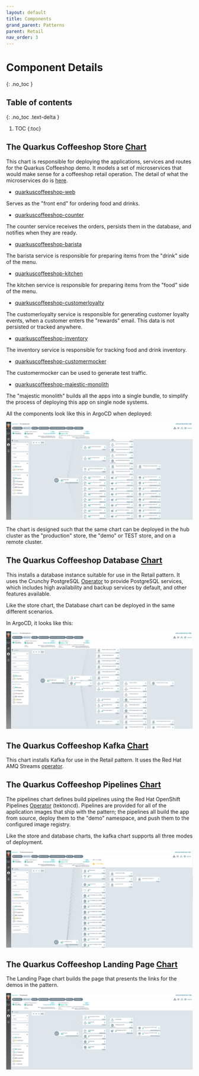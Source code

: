 ```yaml
---
layout: default
title: Components
grand_parent: Patterns
parent: Retail
nav_order: 3
---
```


# Component Details

{: .no_toc }

## Table of contents

{: .no_toc .text-delta }

1. TOC
{:toc}

## The Quarkus Coffeeshop Store [Chart](https://github.com/hybrid-cloud-patterns/retail/tree/main/charts/store/quarkuscoffeeshop-charts)

This chart is responsible for deploying the applications, services and routes for the Quarkus Coffeeshop demo. It models a set of microservices that would make sense for a coffeeshop retail operation. The detail of what the microservices do is [here](https://quarkuscoffeeshop.github.io/coffeeshop/).

* [quarkuscoffeeshop-web](https://github.com/quarkuscoffeeshop/quarkuscoffeeshop-web)

Serves as the "front end" for ordering food and drinks.

* [quarkuscoffeeshop-counter](https://github.com/quarkuscoffeeshop/quarkuscoffeeshop-counter)

The counter service receives the orders, persists them in the database, and notifies when they are ready.

* [quarkuscoffeeshop-barista](https://github.com/quarkuscoffeeshop/quarkuscoffeeshop-barista)

The barista service is responsible for preparing items from the "drink" side of the menu.

* [quarkuscoffeeshop-kitchen](https://github.com/quarkuscoffeeshop/quarkuscoffeeshop-kitchen)

The kitchen service is responsible for preparing items from the "food" side of the menu.

* [quarkuscoffeeshop-customerloyalty](https://github.com/quarkuscoffeeshop/customerloyalty)

The customerloyalty service is responsible for generating customer loyalty events, when a customer enters the "rewards" email. This data is not persisted or tracked anywhere.

* [quarkuscoffeeshop-inventory](https://github.com/quarkuscoffeeshop/quarkuscoffeeshop-inventory)

The inventory service is responsible for tracking food and drink inventory.

* [quarkuscoffeeshop-customermocker](https://github.com/quarkuscoffeeshop/quarkuscoffeeshop-customermocker)

The customermocker can be used to generate test traffic.

* [quarkuscoffeeshop-majestic-monolith](https://github.com/quarkuscoffeeshop/quarkuscoffeeshop-majestic-monolith)

The "majestic monolith" builds all the apps into a single bundle, to simplify the process of deploying this app on single node systems.

All the components look like this in ArgoCD when deployed:

[![retail-v1-argo-coffeeshop-store](/images/retail/retail-v1-argo-coffeeshop-store.png)](/images/retail/retail-v1-argo-coffeeshop-store.png)

The chart is designed such that the same chart can be deployed in the hub cluster as the "production" store, the "demo" or TEST store, and on a remote cluster.

## The Quarkus Coffeeshop Database [Chart](https://github.com/hybrid-cloud-patterns/retail/tree/main/charts/all/crunchy-pgcluster)

This installs a database instance suitable for use in the Retail pattern. It uses the Crunchy PostgreSQL [Operator](https://github.com/CrunchyData/postgres-operator) to provide PostgreSQL services, which includes high availability and backup services by default, and other features available.

Like the store chart, the Database chart can be deployed in the same different scenarios.

In ArgoCD, it looks like this:

[![retail-v1-argo-coffeeshopdb](/images/retail/retail-v1-argo-coffeeshopdb.png)](/images/retail/retail-v1-argo-coffeeshopdb.png)

## The Quarkus Coffeeshop Kafka [Chart](https://github.com/hybrid-cloud-patterns/retail/tree/main/charts/all/quarkuscoffeeshop-kafka)

This chart installs Kafka for use in the Retail pattern. It uses the Red Hat AMQ Streams [operator](https://access.redhat.com/documentation/en-us/red_hat_amq/7.2/html/using_amq_streams_on_openshift_container_platform/index).

## The Quarkus Coffeeshop Pipelines [Chart](https://github.com/hybrid-cloud-patterns/retail/tree/main/charts/hub/quarkuscoffeeshop-pipelines)

The pipelines chart defines build pipelines using the Red Hat OpenShift Pipelines [Operator](https://catalog.redhat.com/software/operators/detail/5ec54a4628834587a6b85ca5) (tektoncd). Pipelines are provided for all of the application images that ship with the pattern; the pipelines all build the app from source, deploy them to the "demo" namespace, and push them to the configured image registry.

Like the store and database charts, the kafka chart supports all three modes of deployment.

[![retail-v1-argo-pipelines](/images/retail/retail-v1-argo-pipelines.png)](/images/retail/retail-v1-argo-pipelines.png)

## The Quarkus Coffeeshop Landing Page [Chart](https://github.com/hybrid-cloud-patterns/retail/tree/main/charts/all/landing-page)

The Landing Page chart builds the page that presents the links for the demos in the pattern.

[![retail-v1-landing-page](/images/retail/retail-v1-argo-landing-page.png)](/images/retail/retail-v1-argo-landing-page.png)
